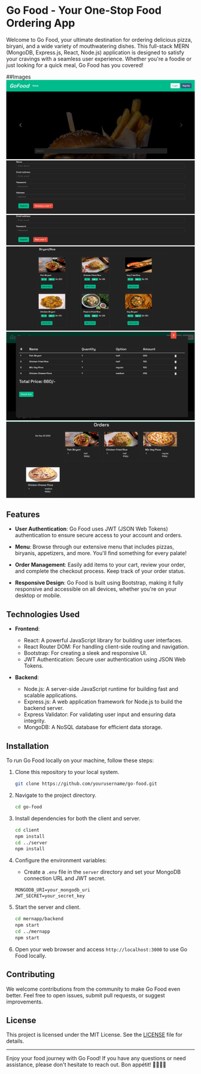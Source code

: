 # Go Food - Your One-Stop Food Ordering App

Welcome to Go Food, your ultimate destination for ordering delicious pizza, biryani, and a wide variety of mouthwatering dishes. This full-stack MERN (MongoDB, Express.js, React, Node.js) application is designed to satisfy your cravings with a seamless user experience. Whether you're a foodie or just looking for a quick meal, Go Food has you covered!

##Images
![1](./images/1.png)
![2](images/2.png)
![3](images/3.png)
![4](images/4.png)
![5](images/5.png)
![6](images/6.png)


## Features

- **User Authentication**: Go Food uses JWT (JSON Web Tokens) authentication to ensure secure access to your account and orders.

- **Menu**: Browse through our extensive menu that includes pizzas, biryanis, appetizers, and more. You'll find something for every palate!

- **Order Management**: Easily add items to your cart, review your order, and complete the checkout process. Keep track of your order status.

- **Responsive Design**: Go Food is built using Bootstrap, making it fully responsive and accessible on all devices, whether you're on your desktop or mobile.

## Technologies Used

- **Frontend**:
  - React: A powerful JavaScript library for building user interfaces.
  - React Router DOM: For handling client-side routing and navigation.
  - Bootstrap: For creating a sleek and responsive UI.
  - JWT Authentication: Secure user authentication using JSON Web Tokens.

- **Backend**:
  - Node.js: A server-side JavaScript runtime for building fast and scalable applications.
  - Express.js: A web application framework for Node.js to build the backend server.
  - Express Validator: For validating user input and ensuring data integrity.
  - MongoDB: A NoSQL database for efficient data storage.

## Installation

To run Go Food locally on your machine, follow these steps:

1. Clone this repository to your local system.
   ```bash
   git clone https://github.com/yourusername/go-food.git
   ```

2. Navigate to the project directory.
   ```bash
   cd go-food
   ```

3. Install dependencies for both the client and server.
   ```bash
   cd client
   npm install
   cd ../server
   npm install
   ```

4. Configure the environment variables:
   - Create a `.env` file in the `server` directory and set your MongoDB connection URL and JWT secret.
   ```
   MONGODB_URI=your_mongodb_uri
   JWT_SECRET=your_secret_key
   ```

5. Start the server and client.
   ```bash
   cd mernapp/backend
   npm start
   cd ../mernapp
   npm start
   ```

6. Open your web browser and access `http://localhost:3000` to use Go Food locally.

## Contributing

We welcome contributions from the community to make Go Food even better. Feel free to open issues, submit pull requests, or suggest improvements.

## License

This project is licensed under the MIT License. See the [LICENSE](LICENSE) file for details.

---

Enjoy your food journey with Go Food! If you have any questions or need assistance, please don't hesitate to reach out. Bon appétit! 🍕🍛🍔🥗
